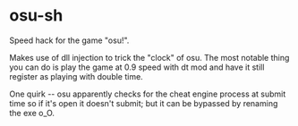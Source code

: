 osu-sh
======

Speed hack for the game "osu!". 

Makes use of dll injection to trick the "clock" of osu. The most notable thing you can do is play the game at 0.9 speed with dt mod and have it still register as playing with double time.

One quirk -- osu apparently checks for the cheat engine process at submit time so if it's open it doesn't submit; but it can be bypassed by renaming the exe o_O.
